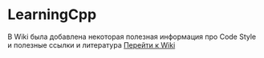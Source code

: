# LearningCpp

В Wiki была добавлена некоторая полезная информация про Code Style и полезные ссылки и литература
[Перейти к Wiki](https://github.com/YanMaramzin/LearningCpp/wiki)
